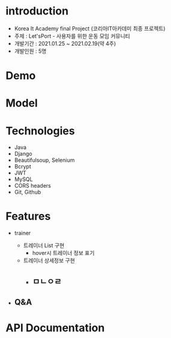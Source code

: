 # introduction

* Korea It Academy final Project (코리아IT아카데미 최종 프로젝트)
* 주제 : Let'sPort - 사용자를 위한 운동 모임 커뮤니티
* 개발기간 : 2021.01.25 ~ 2021.02.19(약 4주)
* 개발인원 : 5명

# Demo


# Model


# Technologies

* Java
* Django
* Beautifulsoup, Selenium
* Bcrypt
* JWT
* MySQL
* CORS headers
* Git, Github

# Features

* trainer
   - 트레이너 List 구현
     - hover시 트레이너 정보 표기
   - 트레이너 상세정보 구현
     - ㅁㄴㅇㄹ
       -  


* Q&A
   - 

# API Documentation
